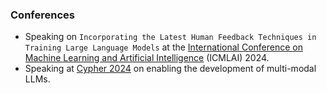 ### Conferences

- Speaking on `Incorporating the Latest Human Feedback Techniques in Training Large Language Models` at the [International Conference on
Machine Learning and Artificial Intelligence](https://www.pagesconferences.org/2024/robotics-artificial-intelligence) (ICMLAI) 2024.
- Speaking at [Cypher 2024](https://cypher.aimresearch.co/) on enabling the development of multi-modal LLMs.

<!-- ### Podcasts
### Workshops 
### Other -->

